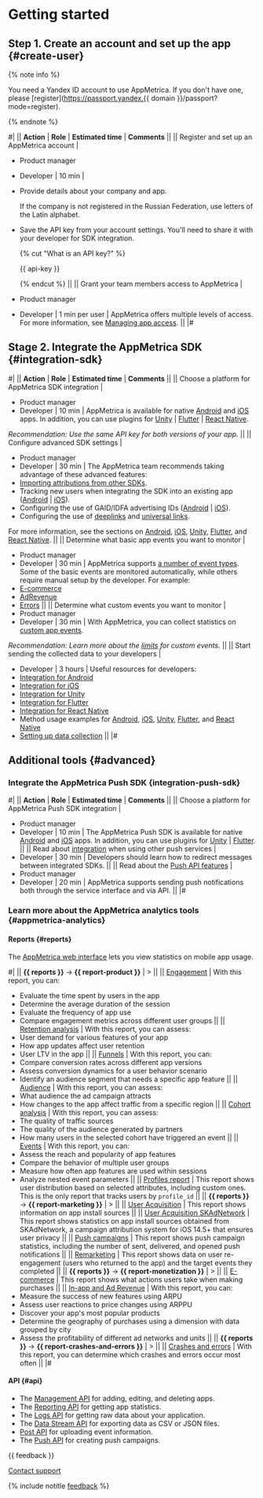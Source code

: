 # Getting started

## Step 1. Create an account and set up the app {#create-user}

{% note info %}

You need a Yandex ID account to use AppMetrica. If you don't have one, please [register](https://passport.yandex.{{ domain }}/passport?mode=register).

{% endnote %}

#|
|| **Action** | **Role** | **Estimated time** | **Comments** ||
|| Register and set up an AppMetrica account |
* Product manager
* Developer | 10 min |
* Provide details about your company and app. 

   If the company is not registered in the Russian Federation, use letters of the Latin alphabet.
* Save the API key from your account settings. You'll need to share it with your developer for SDK integration.

   {% cut "What is an API key?" %}

   {{ api-key }}

   {% endcut %} ||
   || Grant your team members access to AppMetrica |
* Product manager
* Developer | 1 min per user | AppMetrica offers multiple levels of access. For more information, see [Managing app access](access.md). ||
   |#

## Stage 2. Integrate the AppMetrica SDK {#integration-sdk}

#|
|| **Action** | **Role** | **Estimated time** | **Comments** ||
|| Choose a platform for AppMetrica SDK integration |
* Product manager
* Developer | 10 min | AppMetrica is available for native [Android](../sdk/android.yaml) and [iOS](../sdk/ios.yaml) apps. In addition, you can use plugins for [Unity](../sdk/unity.yaml) \| [Flutter](../sdk/flutter.yaml) \| [React Native](../sdk/react-native.yaml).

_Recommendation: Use the same API key for both versions of your app._ ||
|| Configure advanced SDK settings |
* Product manager
* Developer | 30 min | The AppMetrica team recommends taking advantage of these advanced features:
* [Importing attributions from other SDKs](../data-collection/attribution-integration.yaml).
* Tracking new users when integrating the SDK into an existing app ([Android](../sdk/android/analytics/android-operations.md#new-user) \| [iOS](../sdk/ios/analytics/ios-operations.md#new-user)).
* Configuring the use of GAID/IDFA advertising IDs ([Android](../sdk/android/get-ad-id.md) \| [iOS](../mobile-tracking/ios-tracking.md)).
* Configuring the use of [deeplinks](../sdk/android/analytics/android-operations.md#deeplink) and [universal links](../sdk/ios/analytics/ios-universal-links.md).

For more information, see the sections on [Android](../sdk/android.yaml), [iOS](../sdk/ios.yaml), [Unity](../sdk/unity.yaml), [Flutter](../sdk/flutter.yaml), and [React Native](../sdk/react-native.yaml).
||
|| Determine what basic app events you want to monitor |
* Product manager
* Developer | 30 min | AppMetrica supports [a number of event types](../data-collection/index.md). Some of the basic events are monitored automatically, while others require manual setup by the developer. For example:
* [E-commerce](../data-collection/about-ecommerce.md)
* [AdRevenue](../data-collection/about-adrevenue.md)
* [Errors](../data-collection/about-crashes-and-errors.md) ||
   || Determine what custom events you want to monitor |
* Product manager
* Developer | 30 min | With AppMetrica, you can collect statistics on [custom app events](../mobile-reports/events-report.md).

_Recommendation: Learn more about the [limits](../troubleshooting/limit-events.md) for custom events._ ||
|| Start sending the collected data to your developers |
* Developer | 3 hours | Useful resources for developers:
* [Integration for Android](../sdk/android/analytics/quick-start.md)
* [Integration for iOS](../sdk/ios/analytics/quick-start.md)
* [Integration for Unity](../sdk/unity/analytics/quick-start.md)
* [Integration for Flutter](../sdk/flutter/analytics/quick-start.md)
* [Integration for React Native](../sdk/react-native/analytics/quick-start.md)
* Method usage examples for [Android](../sdk/android/analytics/android-operations.md), [iOS](../sdk/ios/analytics/ios-operations.md), [Unity](../sdk/unity/analytics/unity-operations.md), [Flutter](../sdk/flutter/analytics/flutter-operations.md), and [React Native](../sdk/react-native/analytics/react-native-operations.md)
* [Setting up data collection](../data-collection/index.md) ||
   |#

## Additional tools {#advanced}

### Integrate the AppMetrica Push SDK {integration-push-sdk}

#|
|| **Action** | **Role** | **Estimated time** | **Comments** ||
|| Choose a platform for AppMetrica Push SDK integration |
* Product manager
* Developer | 10 min | The AppMetrica Push SDK is available for native [Android](../sdk/android.yaml) and [iOS](../sdk/ios.yaml) apps. In addition, you can use plugins for [Unity](../sdk/unity.yaml) \| [Flutter](../sdk/flutter.yaml). ||
   || Read about [integration](../sdk/android/push/android-other-push-services-settings.md) when using other push services |
* Developer | 30 min | Developers should learn how to redirect messages between integrated SDKs. ||
   || Read about the [Push API features](../mobile-api/push/about.md) |
* Product manager
* Developer | 20 min | AppMetrica supports sending push notifications both through the service interface and via API. ||
   |#

### Learn more about the AppMetrica analytics tools {#appmetrica-analytics}

#### Reports {#reports}

The [AppMetrica web interface](http://appmetrika.yandex.{{domain}}/) lets you view statistics on mobile app usage.

#|
|| **{{ reports }}** → **{{ report-product }}** | > ||
|| [Engagement](../mobile-reports/engagement-report.md) | With this report, you can:
* Evaluate the time spent by users in the app
* Determine the average duration of the session
* Evaluate the frequency of app use
* Compare engagement metrics across different user groups ||
   || [Retention analysis](../mobile-reports/retention-report.md) | With this report, you can assess:
* User demand for various features of your app
* How app updates affect user retention
* User LTV in the app ||
   || [Funnels](../mobile-reports/funnels-report.md) | With this report, you can:
* Compare conversion rates across different app versions
* Assess conversion dynamics for a user behavior scenario
* Identify an audience segment that needs a specific app feature ||
   || [Audience](../mobile-reports/audience-report.md) | With this report, you can assess:
* What audience the ad campaign attracts
* How changes to the app affect traffic from a specific region ||
   || [Cohort analysis](../mobile-reports/cohort-report.md) | With this report, you can assess:
* The quality of traffic sources
* The quality of the audience generated by partners
* How many users in the selected cohort have triggered an event ||
   || [Events](../mobile-reports/events-report.md) | With this report, you can:
* Assess the reach and popularity of app features
* Compare the behavior of multiple user groups
* Measure how often app features are used within sessions
* Analyze nested event parameters ||
   || [Profiles report](../mobile-reports/profile-report.md) | This report shows user distribution based on selected attributes, including custom ones. This is the only report that tracks users by `profile_id` ||
   || **{{ reports }}** → **{{ report-marketing }}** | > ||
   || [User Acquisition](../mobile-reports/user-acquisition-report.md) | This report shows information on app install sources ||
   || [User Acquisition SKAdNetwork](../mobile-reports/user-acquisition-skadnetwork.md) | This report shows statistics on app install sources obtained from SKAdNetwork, a campaign attribution system for iOS 14.5+ that ensures user privacy ||
   || [Push campaigns](../mobile-reports/push-campaign.md) | This report shows push campaign statistics, including the number of sent, delivered, and opened push notifications ||
   || [Remarketing](../mobile-reports/remarketing-report.md) | This report shows data on user re-engagement (users who returned to the app) and the target events they completed ||
   || **{{ reports }}** → **{{ report-monetization }}** | > ||
   || [E-commerce](../mobile-reports/ecommerce-report.md) | This report shows what actions users take when making purchases ||
   || [In-app and Ad Revenue](../mobile-reports/revenue-report.md) | With this report, you can:
* Measure the success of new features using ARPU
* Assess user reactions to price changes using ARPPU
* Discover your app's most popular products
* Determine the geography of purchases using a dimension with data grouped by city
* Assess the profitability of different ad networks and units ||
   || **{{ reports }}** → **{{ report-crashes-and-errors }}** | > ||
   || [Crashes and errors](../mobile-reports/crashes-and-errors.md) | With this report, you can determine which crashes and errors occur most often ||
   |#

#### API {#api}

- The [Management API](../mobile-api/management/intro.md) for adding, editing, and deleting apps.
- The [Reporting API](../mobile-api/api_v1/intro.md) for getting app statistics.
- The [Logs API](../mobile-api/logs/about.md) for getting raw data about your application.
- The [Data Stream API](../mobile-api/datastream/about.md) for exporting data as CSV or JSON files.
- [Post API](../mobile-api/post/about.md) for uploading event information.
- The [Push API](../mobile-api/push/about.md) for creating push campaigns.

{{ feedback }}

<a href="../troubleshooting/feedback-new.html">
  <span class="button">Contact support</span>
</a>

{% include notitle [feedback](../_includes/feedback-button.md) %}
